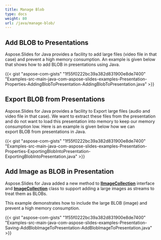 ```yaml
---
title: Manage Blob
type: docs
weight: 80
url: /java/manage-blob/
---
```


## **Add BLOB to Presentations**
Aspose.Slides for Java provides a facility to add large files (video file in that case) and prevent a high memory consumption. An example is given below that shows how to add BLOB in presentations using Java.

{{< gist "aspose-com-gists" "1f55f0222bc39a382d831900e8de7400" "Examples-src-main-java-com-aspose-slides-examples-Presentation-Properties-AddingBlobToPresentation-AddingBlobToPresentation.java" >}}

## **Export BLOB from Presentations**
Aspose.Slides for Java provides a facility to Export large files (audio and video file in that case). We want to extract these files from the presentation and do not want to load this presentation into memory to keep our memory consumption low. Here is an example is given below how we can export BLOB from presentations in Java.

{{< gist "aspose-com-gists" "1f55f0222bc39a382d831900e8de7400" "Examples-src-main-java-com-aspose-slides-examples-Presentation-Properties-ExportingBlobIntoPresentation-ExportingBlobIntoPresentation.java" >}}

## **Add Image as BLOB in Presentation**
Aspose.Slides for Java added a new method to [**IImageCollection**](https://apireference.aspose.com/java/slides/com.aspose.slides/IImageCollection) interface and [**ImageCollection**](https://apireference.aspose.com/java/slides/com.aspose.slides/ImageCollection) class to support adding a large images as streams to treat them as BLOBs.

This example demonstrates how to include the large BLOB (image) and prevent a high memory consumption.

{{< gist "aspose-com-gists" "1f55f0222bc39a382d831900e8de7400" "Examples-src-main-java-com-aspose-slides-examples-Presentation-Saving-AddBlobImageToPresentation-AddBlobImageToPresentation.java" >}}


